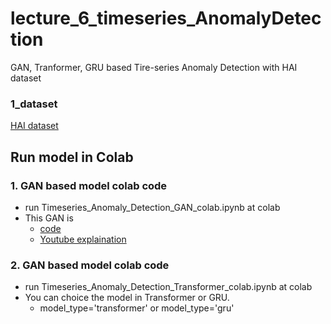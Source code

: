 # lecture_6_timeseries_AnomalyDetection
GAN, Tranformer, GRU based Tire-series Anomaly Detection with HAI dataset


### 1_dataset
[HAI dataset](https://dacon.io/competitions/official/235757/data)

## Run model in Colab
### 1. GAN based model colab code
- run Timeseries_Anomaly_Detection_GAN_colab.ipynb at colab
- This GAN is 
  - [code](https://github.com/manigalati/usad)
  - [Youtube explaination](https://www.youtube.com/watch?v=gCleQ9JxibI&ab_channel=%EA%B3%A0%EB%A0%A4%EB%8C%80%ED%95%99%EA%B5%90%EC%82%B0%EC%97%85%EA%B2%BD%EC%98%81%EA%B3%B5%ED%95%99%EB%B6%80DSBA%EC%97%B0%EA%B5%AC%EC%8B%A4)

### 2. GAN based model colab code
- run Timeseries_Anomaly_Detection_Transformer_colab.ipynb at colab
- You can choice the model in Transformer or GRU.
  - model_type='transformer' or model_type='gru'


